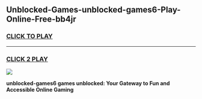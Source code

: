 
## Unblocked-Games-unblocked-games6-Play-Online-Free-bb4jr
<h3>
<a href="https://premium76.site?title=unblocked-games6&ref=26A">CLICK TO PLAY</a></h3>
<hr>

<h3>
<a href="https://premium76.site?title=unblocked-games6&ref=26A">CLICK 2 PLAY</a>
  
</h3>

<a href="https://premium76.site?title=unblocked-games6&ref=26A"><img src="https://clearcache.store/games.png"></a>


**unblocked-games6 games unblocked: Your Gateway to Fun and Accessible Online Gaming**
